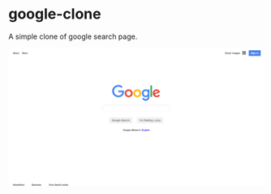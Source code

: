 # google-clone

A simple clone of google search page.

![Screenshot 2021-03-15 at 11.12.21 AM.png](https://github.com/rachana33/google-clone/blob/main/Screenshot%202021-03-15%20at%2011.12.21%20AM.png)
